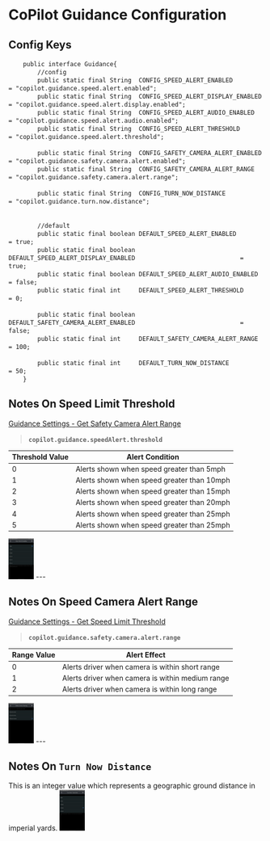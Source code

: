 
# CoPilot Guidance Configuration

## Config Keys

```
	public interface Guidance{
		//config
		public static final String 	CONFIG_SPEED_ALERT_ENABLED 										= "copilot.guidance.speed.alert.enabled";
		public static final String 	CONFIG_SPEED_ALERT_DISPLAY_ENABLED 								= "copilot.guidance.speed.alert.display.enabled";
		public static final String 	CONFIG_SPEED_ALERT_AUDIO_ENABLED 								= "copilot.guidance.speed.alert.audio.enabled";
		public static final String 	CONFIG_SPEED_ALERT_THRESHOLD 									= "copilot.guidance.speed.alert.threshold";

		public static final String 	CONFIG_SAFETY_CAMERA_ALERT_ENABLED 								= "copilot.guidance.safety.camera.alert.enabled";
		public static final String 	CONFIG_SAFETY_CAMERA_ALERT_RANGE 								= "copilot.guidance.safety.camera.alert.range";

		public static final String 	CONFIG_TURN_NOW_DISTANCE 										= "copilot.guidance.turn.now.distance";


		//default
		public static final boolean DEFAULT_SPEED_ALERT_ENABLED 									= true;
		public static final boolean DEFAULT_SPEED_ALERT_DISPLAY_ENABLED 							= true;
		public static final boolean DEFAULT_SPEED_ALERT_AUDIO_ENABLED 								= false;
		public static final int 	DEFAULT_SPEED_ALERT_THRESHOLD 									= 0;

		public static final boolean	DEFAULT_SAFETY_CAMERA_ALERT_ENABLED 							= false;
		public static final int 	DEFAULT_SAFETY_CAMERA_ALERT_RANGE 								= 100;

		public static final int 	DEFAULT_TURN_NOW_DISTANCE 										= 50;
	}
```




## Notes On Speed Limit Threshold
[Guidance Settings - Get Safety Camera Alert Range](https://developer.trimblemaps.com/copilot-navigation/cpik-libraries/native-and-dot-net/api-functions/guidancemgr/settings/#guidancesettingsgetsafetycameraalertrange)
> **`copilot.guidance.speedAlert.threshold`**



| Threshold Value | Alert Condition                           |
|-----------------|--------------------------------------------|
| 0               | Alerts shown when speed greater than 5mph  |
| 1               | Alerts shown when speed greater than 10mph |
| 2               | Alerts shown when speed greater than 15mph |
| 3               | Alerts shown when speed greater than 20mph |
| 4               | Alerts shown when speed greater than 25mph |
| 5               | Alerts shown when speed greater than 25mph |

<img src="image-2.png" alt="Speed alert threshold" width="10%" height="10%">
---

## Notes On Speed Camera Alert Range
[Guidance Settings - Get Speed Limit Threshold](https://developer.trimblemaps.com/copilot-navigation/cpik-libraries/native-and-dot-net/api-functions/guidancemgr/settings/#guidancesettingsgetspeedlimitthreshold)
> **`copilot.guidance.safety.camera.alert.range`**

| Range Value     | Alert Effect                                      |
|-----------------|---------------------------------------------------|
| 0               | Alerts driver when camera is within short range   |
| 1               | Alerts driver when camera is within medium range  |
| 2               | Alerts driver when camera is within long range    |


<img src="image-1.png" alt="Speed alert threshold" width="10%" height="10%">
---


## Notes On `Turn Now Distance`

<p> This is an integer value which represents a geographic ground distance in imperial yards.

<img src="image.png" alt="alt text" width="10%" height="10%">

